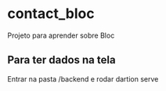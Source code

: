 # contact_bloc

Projeto para aprender sobre Bloc

## Para ter dados na tela

Entrar na pasta /backend e rodar dartion serve
